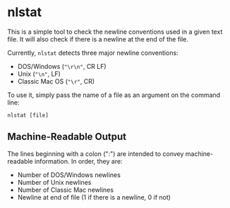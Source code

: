# nlstat

This is a simple tool to check the newline conventions used in a given text file. It will also check if there is a newline at the end of the file.

Currently, `nlstat` detects three major newline conventions:

* DOS/Windows (`"\r\n"`, CR LF)
* Unix (`"\n"`, LF)
* Classic Mac OS (`"\r"`, CR)

To use it, simply pass the name of a file as an argument on the command line:

	nlstat [file]

## Machine-Readable Output

The lines beginning with a colon (":") are intended to convey machine-readable information. In order, they are:

* Number of DOS/Windows newlines
* Number of Unix newlines
* Number of Classic Mac newlines
* Newline at end of file (1 if there is a newline, 0 if not)